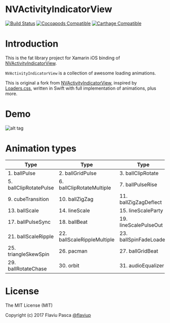 NVActivityIndicatorView
===================

[![Build Status](https://travis-ci.org/ninjaprox/NVActivityIndicatorView.svg?branch=master)](https://travis-ci.org/ninjaprox/NVActivityIndicatorView)
[![Cocoapods Compatible](https://img.shields.io/cocoapods/v/NVActivityIndicatorView.svg)](https://img.shields.io/cocoapods/v/NVActivityIndicatorView.svg)
[![Carthage Compatible](https://img.shields.io/badge/Carthage-compatible-4BC51D.svg?style=flat)](https://github.com/Carthage/Carthage)

# Introduction

This is the fat library project for Xamarin iOS binding of [NVActivityIndicatorView](https://github.com/ninjaprox/NVActivityIndicatorView).

`NVActivityIndicatorView` is a collection of awesome loading animations.

This is original a fork from [NVActivityIndicatorView](https://github.com/ninjaprox/NVActivityIndicatorView), inspired by [Loaders.css](https://github.com/ConnorAtherton/loaders.css), written in Swift with full implementation of animations, plus more.

# Demo
![alt tag](https://raw.githubusercontent.com/flaviup/NVActivityIndicatorView/master/Demo.gif)

# Animation types

| Type | Type | Type | Type |
|---|---|---|---|
|1. ballPulse | 2. ballGridPulse | 3. ballClipRotate | 4. squareSpin|
|5. ballClipRotatePulse | 6. ballClipRotateMultiple | 7. ballPulseRise | 8. ballRotate|
|9. cubeTransition | 10. ballZigZag | 11. ballZigZagDeflect | 12. ballTrianglePath|
|13. ballScale | 14. lineScale | 15. lineScaleParty | 16. ballScaleMultiple|
|17. ballPulseSync | 18. ballBeat | 19. lineScalePulseOut | 20. lineScalePulseOutRapid|
|21. ballScaleRipple | 22. ballScaleRippleMultiple | 23. ballSpinFadeLoader | 24. lineSpinFadeLoader|
|25. triangleSkewSpin | 26. pacman | 27. ballGridBeat | 28. semiCircleSpin|
|29. ballRotateChase | 30. orbit | 31. audioEqualizer|

# License

The MIT License (MIT)

Copyright (c) 2017 Flaviu Pasca [@flaviup](https://github.com/flaviup)
